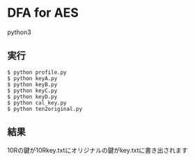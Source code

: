 # DFA for AES 
python3

## 実行
``` 
$ python profile.py 
$ python keyA.py
$ python keyB.py
$ python keyC.py
$ python keyD.py
$ python cal_key.py
$ python ten2original.py
```

## 結果
10Rの鍵が10Rkey.txtにオリジナルの鍵がkey.txtに書き出されます
